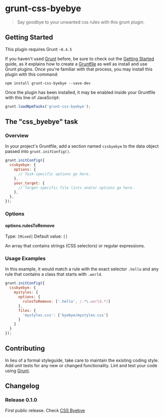 # grunt-css-byebye

> Say goodbye to your unwanted css rules with this grunt plugin.

## Getting Started
This plugin requires Grunt `~0.4.5`

If you haven't used [Grunt](http://gruntjs.com/) before, be sure to check out the [Getting Started](http://gruntjs.com/getting-started) guide, as it explains how to create a [Gruntfile](http://gruntjs.com/sample-gruntfile) as well as install and use Grunt plugins. Once you're familiar with that process, you may install this plugin with this command:

```shell
npm install grunt-css-byebye --save-dev
```

Once the plugin has been installed, it may be enabled inside your Gruntfile with this line of JavaScript:

```js
grunt.loadNpmTasks('grunt-css-byebye');
```

## The "css_byebye" task

### Overview
In your project's Gruntfile, add a section named `cssbyebye` to the data object passed into `grunt.initConfig()`.

```js
grunt.initConfig({
  cssbyebye: {
    options: {
      // Task-specific options go here.
    },
    your_target: {
      // Target-specific file lists and/or options go here.
    },
  },
});
```

### Options

#### options.rulesToRemove
Type: `[Mixed]`
Default value: `[]`

An array that contains strings (CSS selectors) or regular expressions.

### Usage Examples

In this example, it would match a rule with the exact selector `.hello`
and any rule that contains a class that starts with `.world`.

```js
grunt.initConfig({
  cssbyebye: {
    mystyles: {
      options: {
        rulesToRemove: ['.hello', /.*\.world.*/]
      },
      files: {
        'mystyles.css': ['byebye/mystyles.css']
      }
    }
  }
});
```


## Contributing
In lieu of a formal styleguide, take care to maintain the existing coding style. Add unit tests for any new or changed functionality. Lint and test your code using [Grunt](http://gruntjs.com/).

## Changelog

### Release 0.1.0

First public release.
Check [CSS Byebye](https://www.npmjs.org/package/css-byebye)


